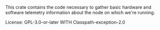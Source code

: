 This crate contains the code necessary to gather basic hardware
and software telemetry information about the node on which we're running.

License: GPL-3.0-or-later WITH Classpath-exception-2.0
